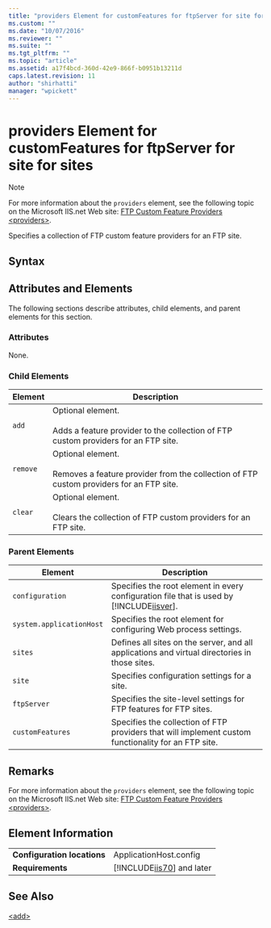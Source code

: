 ```yaml
---
title: "providers Element for customFeatures for ftpServer for site for sites | Microsoft Docs"
ms.custom: ""
ms.date: "10/07/2016"
ms.reviewer: ""
ms.suite: ""
ms.tgt_pltfrm: ""
ms.topic: "article"
ms.assetid: a17f4bcd-360d-42e9-866f-b0951b13211d
caps.latest.revision: 11
author: "shirhatti"
manager: "wpickett"
---
```

# providers Element for customFeatures for ftpServer for site for sites
> [!NOTE]
>  For more information about the `providers` element, see the following topic on the Microsoft IIS.net Web site: [FTP Custom Feature Providers \<providers>](http://www.iis.net/ConfigReference/system.applicationHost/sites/site/ftpServer/customFeatures/providers).  
  
 Specifies a collection of FTP custom feature providers for an FTP site.  
  
## Syntax  
  
## Attributes and Elements  
 The following sections describe attributes, child elements, and parent elements for this section.  
  
### Attributes  
 None.  
  
### Child Elements  
  
|Element|Description|  
|-------------|-----------------|  
|`add`|Optional element.<br /><br /> Adds a feature provider to the collection of FTP custom providers for an FTP site.|  
|`remove`|Optional element.<br /><br /> Removes a feature provider from the collection of FTP custom providers for an FTP site.|  
|`clear`|Optional element.<br /><br /> Clears the collection of FTP custom providers for an FTP site.|  
  
### Parent Elements  
  
|Element|Description|  
|-------------|-----------------|  
|`configuration`|Specifies the root element in every configuration file that is used by [!INCLUDE[iisver](../../reference/admin/includes/iisver-md.md)].|  
|`system.applicationHost`|Specifies the root element for configuring Web process settings.|  
|`sites`|Defines all sites on the server, and all applications and virtual directories in those sites.|  
|`site`|Specifies configuration settings for a site.|  
|`ftpServer`|Specifies the site-level settings for FTP features for FTP sites.|  
|`customFeatures`|Specifies the collection of FTP providers that will implement custom functionality for an FTP site.|  
  
## Remarks  
 For more information about the `providers` element, see the following topic on the Microsoft IIS.net Web site: [FTP Custom Feature Providers \<providers>](http://www.iis.net/ConfigReference/system.applicationHost/sites/site/ftpServer/customFeatures/providers).  
  
## Element Information  
  
|||  
|-|-|  
|**Configuration locations**|ApplicationHost.config|  
|**Requirements**|[!INCLUDE[iis70](../../reference/admin/includes/iis70-md.md)] and later|  
  
## See Also  
 [\<add>](../../reference/admin/add-element-for-providers-for-customfeatures-for-ftpserver-for-site-for-sites.md)